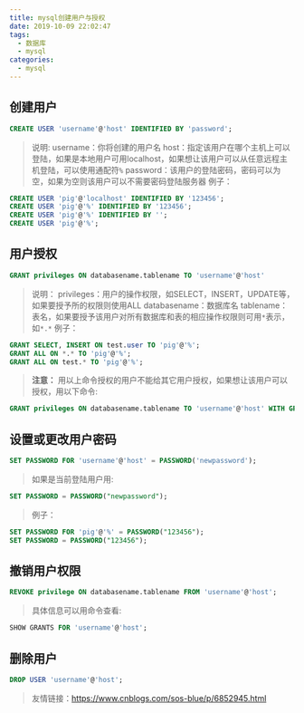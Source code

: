 ```yaml
---
title: mysql创建用户与授权
date: 2019-10-09 22:02:47
tags:
  - 数据库
  - mysql
categories:
  - mysql
---
```

## 创建用户
```sql
CREATE USER 'username'@'host' IDENTIFIED BY 'password';
```
> 说明:
> username：你将创建的用户名
> host：指定该用户在哪个主机上可以登陆，如果是本地用户可用localhost，如果想让该用户可以从任意远程主机登陆，可以使用通配符`%`
> password：该用户的登陆密码，密码可以为空，如果为空则该用户可以不需要密码登陆服务器
> 例子：
```sql
CREATE USER 'pig'@'localhost' IDENTIFIED BY '123456';
CREATE USER 'pig'@'%' IDENTIFIED BY '123456';
CREATE USER 'pig'@'%' IDENTIFIED BY '';
CREATE USER 'pig'@'%';
```

## 用户授权
```sql
GRANT privileges ON databasename.tablename TO 'username'@'host'
```
> 说明：
> privileges：用户的操作权限，如SELECT，INSERT，UPDATE等，如果要授予所的权限则使用ALL
> databasename：数据库名
> tablename：表名，如果要授予该用户对所有数据库和表的相应操作权限则可用`*`表示，如`*.*`
> 例子：
```sql
GRANT SELECT, INSERT ON test.user TO 'pig'@'%';
GRANT ALL ON *.* TO 'pig'@'%';
GRANT ALL ON test.* TO 'pig'@'%';
```
> **注意：**
> 用以上命令授权的用户不能给其它用户授权，如果想让该用户可以授权，用以下命令:
```sql
GRANT privileges ON databasename.tablename TO 'username'@'host' WITH GRANT OPTION;
```

## 设置或更改用户密码
```sql
SET PASSWORD FOR 'username'@'host' = PASSWORD('newpassword');
```
> 如果是当前登陆用户用:
```sql
SET PASSWORD = PASSWORD("newpassword");
```
> 例子：
```sql
SET PASSWORD FOR 'pig'@'%' = PASSWORD("123456");
SET PASSWORD = PASSWORD("123456");
```

## 撤销用户权限
```sql
REVOKE privilege ON databasename.tablename FROM 'username'@'host';
```
>具体信息可以用命令查看:
```sql
SHOW GRANTS FOR 'username'@'host';
```

## 删除用户
```sql
DROP USER 'username'@'host';
```

> 友情链接：https://www.cnblogs.com/sos-blue/p/6852945.html
